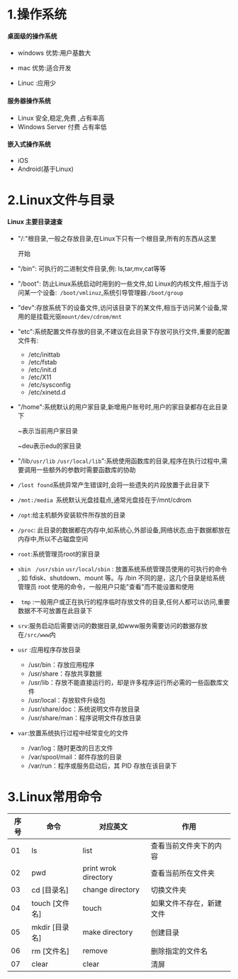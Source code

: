 # 1.操作系统

#### 桌面级的操作系统

- windows  优势:用户基数大

- mac   优势:适合开发

- Linuc :应用少

  

#### 服务器操作系统

- Linux   安全,稳定,免费 ,占有率高
- Windows Server   付费 占有率低

#### 嵌入式操作系统

- iOS
- Android(基于Linux)



# 2.Linux文件与目录

#### Linux 主要目录速查

- "/:"根目录,一般之存放目录,在Linux下只有一个根目录,所有的东西从这里

  开始

- "/bin": 可执行的二进制文件目录,例: ls,tar,mv,cat等等

- "/boot": 防止Linux系统启动时用到的一些文件,如 Linux的内核文件,相当于访问某一个设备:` /boot/vmlinuz`,系统引导管理器:`/boot/group`

- "dev":存放系统下的设备文件,访问该目录下的某文件,相当于访问某个设备,常用的是挂载光驱`mount/dev/cdrom/mnt`

- "etc":系统配置文件存放的目录,不建议在此目录下存放可执行文件,重要的配置文件有:

  - /etc/inittab
  - /etc/fstab
  - /etc/init.d
  - /etc/X11
  - /etc/sysconfig
  - /etc/xinetd.d

- "/home":系统默认的用户家目录,新增用户账号时,用户的家目录都存在此目录下

  ~表示当前用户家目录

  ~deu表示edu的家目录

- "/lib`/usr/lib` `/usr/local/lib`":系统使用函数库的目录,程序在执行过程中,需要调用一些额外的参数时需要函数库的协助
- `/lost found`系统异常产生错误时,会将一些遗失的片段放置于此目录下
- `/mnt:/media `系统默认光盘挂载点,通常光盘挂在于/mnt/cdrom
- `/opt`:给主机额外安装软件所存放的目录
- `/proc`: 此目录的数据都在内存中,如系统心,外部设备,网络状态,由于数据都放在内存中,所以不占磁盘空间
- `root`:系统管理员root的家目录
- `sbin` ` /usr/sbin`  `usr/local/sbin`  :  放置系统系统管理员使用的可执行的命令 , 如 fdisk、shutdown、mount 等。与 /bin 不同的是，这几个目录是给系统管理员 root 使用的命令，一般用户只能"查看"而不能设置和使用 
-  ` tmp`  :一般用户或正在执行的程序临时存放文件的目录,任何人都可以访问,重要数据不不可放置在此目录下
- `srv`:服务启动后需要访问的数据目录,如www服务需要访问的数据存放在`/src/www`内
- `usr` :应用程序存放目录
  - /usr/bin：存放应用程序
  - /usr/share：存放共享数据
  - /usr/lib：存放不能直接运行的，却是许多程序运行所必需的一些函数库文件
  - /usr/local：存放软件升级包
  - /usr/share/doc：系统说明文件存放目录
  - /usr/share/man：程序说明文件存放目录

- `var`:放置系统执行过程中经常变化的文件
  - /var/log：随时更改的日志文件
  - /var/spool/mail：邮件存放的目录
  - /var/run：程序或服务启动后，其 PID 存放在该目录下

# 3.Linux常用命令

| 序号 | 命令           | 对应英文             | 作用                     |
| ---- | -------------- | -------------------- | ------------------------ |
| 01   | ls             | list                 | 查看当前文件夹下的内容   |
| 02   | pwd            | print wrok directory | 查看当前所在文件夹       |
| 03   | cd [目录名]    | change directory     | 切换文件夹               |
| 04   | touch [文件名] | touch                | 如果文件不存在，新建文件 |
| 05   | mkdir [目录名] | make directory       | 创建目录                 |
| 06   | rm [文件名]    | remove               | 删除指定的文件名         |
| 07   | clear          | clear                | 清屏                     |

